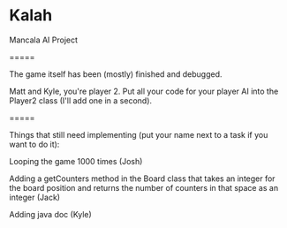Kalah
=====

Mancala AI Project

=====

The game itself has been (mostly) finished and debugged.

Matt and Kyle, you're player 2. Put all your code for your player AI into the Player2 class (I'll add one in a second).

=====

Things that still need implementing (put your name next to a task if you want to do it):

Looping the game 1000 times (Josh)

Adding a getCounters method in the Board class that takes an integer for the board position and returns the number of
counters in that space as an integer (Jack)

Adding java doc (Kyle)
